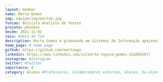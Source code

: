 ```yaml
---
layout: member
name: Marta Gomes
img: equipe/img/martaG.jpg
funcao: Bolsista Analista de Testes
projeto: phoebus 
desde: 2021-11-01
saiu: #data de fim
description: Marta Gomes é graduanda em Sistemas de Informação apaixonada por café e tecnologia. Atualmente, atuando na área de qualidade de software com foco em automação de testes. Com habilidade para aprendizado rápido, com foco ferramental e em desenvolvimento.
home_page: # home page
github: https://github.com/martaago
linkedin: https://www.linkedin.com/in/marta-regina-gomes-12a594187/
instagram: #Instagram
twitter: #Twitter
importance: 4
category: Alunos #Professores, Colaboradores externos, Alunos, Ex-alunos
---
```

